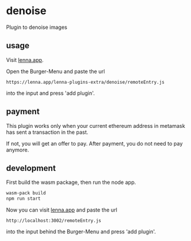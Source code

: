# denoise
Plugin to denoise images

## usage

Visit [lenna.app](https://lenna.app).

Open the Burger-Menu and paste the url

```code
https://lenna.app/lenna-plugins-extra/denoise/remoteEntry.js
```

into the input and press 'add plugin'.

## payment

This plugin works only when your current ethereum address in metamask has sent
a transaction in the past.

If not, you will get an offer to pay.
After payment, you do not need to pay anymore.

## development

First build the wasm package,
then run the node app.

```bash
wasm-pack build
npm run start
```

Now you can visit [lenna.app](https://lenna.app)
and paste the url

```code
http://localhost:3002/remoteEntry.js
```

into the input behind the Burger-Menu and press 'add plugin'.
